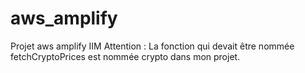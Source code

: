 # aws_amplify
Projet aws amplify  IIM
Attention : La fonction qui devait être nommée fetchCryptoPrices est nommée crypto dans mon projet.
